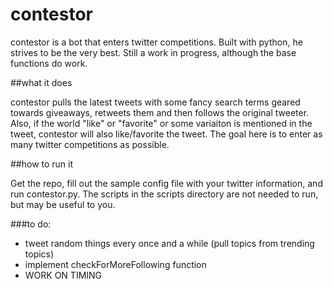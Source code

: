 # contestor
contestor is a bot that enters twitter competitions. Built with python, he strives to be the very best. Still a work in progress, although the base functions do work.

##what it does

contestor pulls the latest tweets with some fancy search terms geared towards giveaways, retweets them and then follows the original tweeter. Also, if the world "like" or "favorite" or some variaiton is mentioned in the tweet, contestor will also like/favorite the tweet. The goal here is to enter as many twitter competitions as possible.

##how to run it

Get the repo, fill out the sample config file with your twitter information, and run contestor.py. The scripts in the scripts directory are not needed to run, but may be useful to you.

###to do:
* tweet random things every once and a while (pull topics from trending topics)
* implement checkForMoreFollowing function
* WORK ON TIMING
